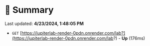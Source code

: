 # 📖 Summary
Last updated: **4/23/2024, 1:48:05 PM**

- `GET` [https://jupiterlab-render-0pdn.onrender.com/lab?](https://jupiterlab-render-0pdn.onrender.com/lab?) - **Up** (176ms)
